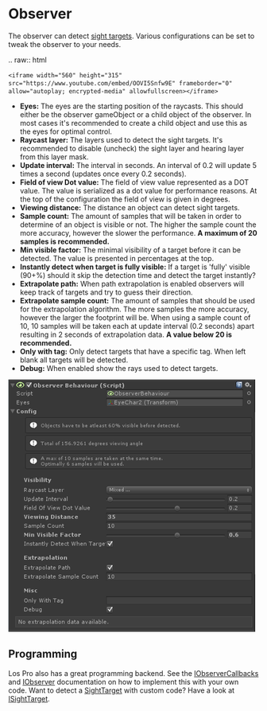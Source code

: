 # Observer

The observer can detect [sight targets](SightTarget.md). Various configurations can be set to tweak the observer to your needs.

.. raw:: html

	<iframe width="560" height="315" src="https://www.youtube.com/embed/OOVI5Snfw9E" frameborder="0" allow="autoplay; encrypted-media" allowfullscreen></iframe>

-   **Eyes:** The eyes are the starting position of the raycasts. This should either be the observer gameObject or a child object of the observer. In most cases it's recommended to create a child object and use this as the eyes for optimal control.
-   **Raycast layer:**  The layers used to detect the sight targets. It's recommended to disable (uncheck) the sight layer and hearing layer from this layer mask.
-   **Update interval:**  The interval in seconds. An interval of 0.2 will update 5 times a second (updates once every 0.2 seconds).
-   **Field of view Dot value:**  The field of view value represented as a DOT value. The value is serialized as a dot value for performance reasons. At the top of the configuration the field of view is given in degrees.
-   **Viewing distance:**  The distance an object can detect sight targets.
-   **Sample count:** The amount of samples that will be taken in order to determine of an object is visible or not. The higher the sample count the more accuracy, however the slower the performance. **A maximum of 20 samples is recommended.**
-   **Min visible factor:** The minimal visibility of a target before it can be detected. The value is presented in percentages at the top.
-   **Instantly detect when target is fully visible:** If a target is 'fully' visible (90+%) should it skip the detection time and detect the target instantly?
-   **Extrapolate path:** When path extrapolation is enabled observers will keep track of targets and try to guess their direction.
-   **Extrapolate sample count:** The amount of samples that should be used for the extrapolation algorithm. The more samples the more accuracy, however the larger the footprint will be. When using a sample count of 10, 10 samples will be taken each at update interval (0.2 seconds) apart resulting in 2 seconds of extrapolation data. **A value below 20 is recommended.**
-   **Only with tag:** Only detect targets that have a specific tag. When left blank all targets will be detected.
-   **Debug:** When enabled show the rays used to detect targets.

![](Assets/ObserverBehaviour.png)

## Programming

Los Pro also has a great programming backend. See the  [IObserverCallbacks](IObserverCallbacks.md) and  [IObserver](IObserver.md) documentation on how to implement this with your own code. Want to detect a  [SightTarget](SightTarget.md) with custom code? Have a look at [ISightTarget](ISightTarget.md).